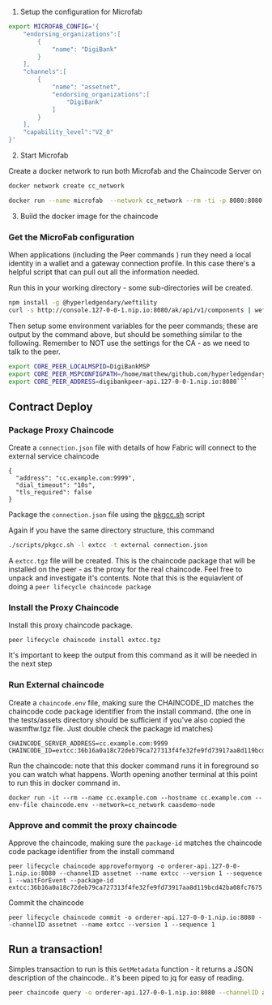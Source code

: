 

1. Setup the configuration for Microfab

```bash
export MICROFAB_CONFIG='{
    "endorsing_organizations":[
        {
            "name": "DigiBank"
        }
    ],
    "channels":[
        {
            "name": "assetnet",
            "endorsing_organizations":[
                "DigiBank"
            ]
        }
    ],
    "capability_level":"V2_0"
}'
```

2. Start Microfab

Create a docker network to run both Microfab and the Chaincode Server on
```bash
docker network create cc_network
```

```bash
docker run --name microfab  --network cc_network --rm -ti -p 8080:8080 -e MICROFAB_CONFIG="${MICROFAB_CONFIG}"  ibmcom/ibp-microfab
```

3. Build the docker image for the chaincode

### Get the MicroFab configuration

When applications (including the Peer commands ) run they need a local identity in a wallet and a gateway connection profile. In this case there's a helpful script that can pull out all the information needed. 

Run this in your working directory - some sub-directories will be created. 

```bash
npm install -g @hyperledgendary/weftility
curl -s http://console.127-0-0-1.nip.io:8080/ak/api/v1/components | weft microfab -w ./_cfg/microfab/_wallets -p ./_cfg/microfab/_gateways -m ./_cfg/microfab/_msp -f
```

Then setup some environment variables for the peer commands; these are output by the command above, but should be something similar to the following. Remember to NOT use the settings for the CA - as we need to talk to the peer.

```bash
export CORE_PEER_LOCALMSPID=DigiBankMSP
export CORE_PEER_MSPCONFIGPATH=/home/matthew/github.com/hyperledgendary/contract-as-a-server/infrastructure/microfab-dev/_msp/DigiBank/digibankadmin/msp
export CORE_PEER_ADDRESS=digibankpeer-api.127-0-0-1.nip.io:8080```
```

## Contract Deploy

### Package Proxy Chaincode

Create a `connection.json` file with details of how Fabric will connect to the external service chaincode

```
{
  "address": "cc.example.com:9999",
  "dial_timeout": "10s",
  "tls_required": false
}
```

Package the `connection.json` file using the [pkgcc.sh](https://github.com/hyperledgendary/fabric-builders/blob/master/tools/pkgcc.sh) script

Again if you have the same directory structure, this command

```bash
./scripts/pkgcc.sh -l extcc -t external connection.json
```

A `extcc.tgz` file will be created. This is the chaincode package that will be installed on the peer - as the proxy for the real chaincode.  Feel free to unpack and investigate it's contents.  Note that this is the equiavlent of doing a `peer lifecycle chaincode package`

### Install the Proxy Chaincode

Install this proxy chaincode package.

```
peer lifecycle chaincode install extcc.tgz
```

It's important to keep the output from this command as it will be needed in the next step

### Run External chaincode

Create a `chaincode.env` file, making sure the CHAINCODE_ID matches the chaincode code package identifier from the install command. (the one in the tests/assets directory should be sufficient if you've also copied the wasmftw.tgz file.  Just double check the package id matches)

```
CHAINCODE_SERVER_ADDRESS=cc.example.com:9999
CHAINCODE_ID=extcc:36b16a0a18c72deb79ca727313f4fe32fe9fd73917aa8d119bcd42ba08fc7675
```
Run the chaincode: note that this docker command runs it in foreground so you can watch what happens.  Worth opening another terminal at this point to run this in docker command in.

```
docker run -it --rm --name cc.example.com --hostname cc.example.com --env-file chaincode.env --network=cc_network caasdemo-node
```

### Approve and commit the proxy chaincode

Approve the chaincode, making sure the `package-id` matches the chaincode code package identifier from the install command

```
peer lifecycle chaincode approveformyorg -o orderer-api.127-0-0-1.nip.io:8080 --channelID assetnet --name extcc --version 1 --sequence 1 --waitForEvent --package-id extcc:36b16a0a18c72deb79ca727313f4fe32fe9fd73917aa8d119bcd42ba08fc7675
```

Commit the chaincode

```
peer lifecycle chaincode commit -o orderer-api.127-0-0-1.nip.io:8080 --channelID assetnet --name extcc --version 1 --sequence 1
```

## Run a transaction!

Simples transaction to run is this `GetMetadata` function - it returns a JSON description of the chaincode.. it's been piped to jq for easy of reading.

```bash
peer chaincode query -o orderer-api.127-0-0-1.nip.io:8080 --channelID assetnet -n extcc -c '{"function":"org.hyperledger.fabric:GetMetadata","Args":[]}' | jq
```